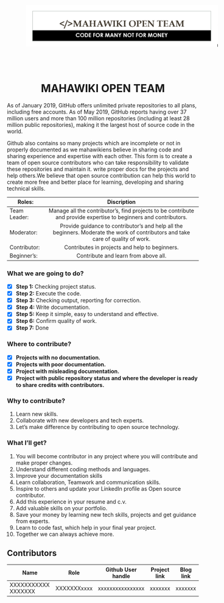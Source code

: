 
<img src="/images/Untitled22.png" alt="Markdown Monster icon" style="padding:50px"/>
<H1  align="center" ></>MAHAWIKI OPEN TEAM </H1>

As of January 2019, GitHub offers unlimited private repositories to all plans, including free accounts. 
As of May 2019, GitHub reports having over 37 million users and more than 100 million repositories (including at least 28 million public repositories),
making it the largest host of source code in the world.

Github also contains so many projects which are incomplete or not in properly documented as
we mahawikiens believe in sharing code and sharing experience and expertise with each other. This form is to create a team of open source contributors who can take responsibility to validate these repositories and maintain it. write proper docs for the projects and help others.We believe that open source contribution can help this world to create more free and better place for learning, developing and sharing  technical skills. 


| Roles:        | Discription       | 
| ------------- |:-------------:| 
| Team Leader:  | Manage all the contributor’s, find projects to be contribute and provide expertise to beginners and contributors.| 
| Moderator:    | Provide guidance to contributor’s and help all the beginners. Moderate the work of contributors and take care of quality of work.| 
| Contributor:  | Contributes in projects and help to beginners.   |  
| Beginner’s:   | Contribute and learn from above all.    |  


### What we are going to do?
- [x] **Step 1:**  Checking project status.
- [x] **Step 2:**   Execute the code.
- [x] **Step 3:**  Checking output, reporting for correction.
- [x] **Step 4:**  Write documentation.
- [x] **Step 5:**  Keep it simple, easy to understand and effective.
- [x] **Step 6:**  Confirm quality of work.
- [x] **Step 7:**  Done

### Where to contribute?
- [x] **Projects with no documentation.**
- [x] **Projects with poor documentation.**
- [x] **Project with misleading documentation.** 
- [x] **Project with public repository status and where the developer is ready to share credits with contributors.**
  
### Why to contribute?
 1. Learn new skills.
 2. Collaborate with new developers and tech experts.
 3. Let’s make difference by contributing to open source technology.

### What I’ll get?
1. You will become contributor in any project where you will contribute and make proper changes.
2. Understand different coding methods and languages.
3. Improve your documentation skills 
4. Learn collaboration, Teamwork and communication skills.
5. Inspire to others and update your LinkedIn profile as Open source contributor.
6. Add this experience in your resume and c.v.
7. Add valuable skills on your portfolio.
8. Save your money by learning new tech skills, projects and get guidance from experts.
9.  Learn to code fast, which help in your final year project.  
10. Together we can always achieve more.   


## Contributors 
|Name                 |  Role       | Github User handle |  Project link|  Blog link|
| ------------------- |-------------| ---------------------|-------------|-------------|
| XXXXXXXXXXX XXXXXXX | XXXXXXXxxxx |   xxxxxxxxxxxxxxxx   |xxxxxxx   |xxxxxxx   |



 
